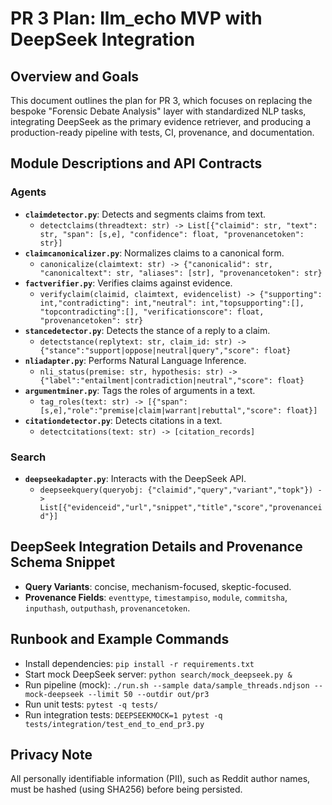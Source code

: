 # PR 3 Plan: llm_echo MVP with DeepSeek Integration

## Overview and Goals

This document outlines the plan for PR 3, which focuses on replacing the bespoke "Forensic Debate Analysis" layer with standardized NLP tasks, integrating DeepSeek as the primary evidence retriever, and producing a production-ready pipeline with tests, CI, provenance, and documentation.

## Module Descriptions and API Contracts

### Agents

-   **`claimdetector.py`**: Detects and segments claims from text.
    -   `detectclaims(threadtext: str) -> List[{"claimid": str, "text": str, "span": [s,e], "confidence": float, "provenancetoken": str}]`
-   **`claimcanonicalizer.py`**: Normalizes claims to a canonical form.
    -   `canonicalize(claimtext: str) -> {"canonicalid": str, "canonicaltext": str, "aliases": [str], "provenancetoken": str}`
-   **`factverifier.py`**: Verifies claims against evidence.
    -   `verifyclaim(claimid, claimtext, evidencelist) -> {"supporting": int,"contradicting": int,"neutral": int,"topsupporting":[], "topcontradicting":[], "verificationscore": float, "provenancetoken": str}`
-   **`stancedetector.py`**: Detects the stance of a reply to a claim.
    -   `detectstance(replytext: str, claim_id: str) -> {"stance":"support|oppose|neutral|query","score": float}`
-   **`nliadapter.py`**: Performs Natural Language Inference.
    -   `nli_status(premise: str, hypothesis: str) -> {"label":"entailment|contradiction|neutral","score": float}`
-   **`argumentminer.py`**: Tags the roles of arguments in a text.
    -   `tag_roles(text: str) -> [{"span":[s,e],"role":"premise|claim|warrant|rebuttal","score": float}]`
-   **`citationdetector.py`**: Detects citations in a text.
    -   `detectcitations(text: str) -> [citation_records]`

### Search

-   **`deepseekadapter.py`**: Interacts with the DeepSeek API.
    -   `deepseekquery(queryobj: {"claimid","query","variant","topk"}) -> List[{"evidenceid","url","snippet","title","score","provenanceid"}]`

## DeepSeek Integration Details and Provenance Schema Snippet

-   **Query Variants**: concise, mechanism-focused, skeptic-focused.
-   **Provenance Fields**: `eventtype`, `timestampiso`, `module`, `commitsha`, `inputhash`, `outputhash`, `provenancetoken`.

## Runbook and Example Commands

-   Install dependencies: `pip install -r requirements.txt`
-   Start mock DeepSeek server: `python search/mock_deepseek.py &`
-   Run pipeline (mock): `./run.sh --sample data/sample_threads.ndjson --mock-deepseek --limit 50 --outdir out/pr3`
-   Run unit tests: `pytest -q tests/`
-   Run integration tests: `DEEPSEEKMOCK=1 pytest -q tests/integration/test_end_to_end_pr3.py`

## Privacy Note

All personally identifiable information (PII), such as Reddit author names, must be hashed (using SHA256) before being persisted.
